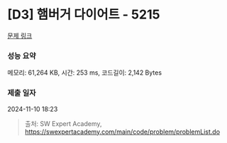# [D3] 햄버거 다이어트 - 5215 

[문제 링크](https://swexpertacademy.com/main/code/problem/problemDetail.do?contestProbId=AWT-lPB6dHUDFAVT) 

### 성능 요약

메모리: 61,264 KB, 시간: 253 ms, 코드길이: 2,142 Bytes

### 제출 일자

2024-11-10 18:23



> 출처: SW Expert Academy, https://swexpertacademy.com/main/code/problem/problemList.do